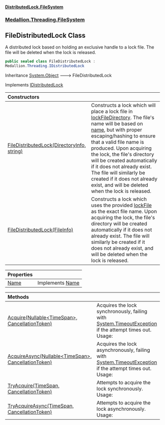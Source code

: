 #### [DistributedLock.FileSystem](README.md 'README')
### [Medallion.Threading.FileSystem](Medallion.Threading.FileSystem.md 'Medallion.Threading.FileSystem')

## FileDistributedLock Class

A distributed lock based on holding an exclusive handle to a lock file. The file will be deleted when the lock is released.

```csharp
public sealed class FileDistributedLock :
Medallion.Threading.IDistributedLock
```

Inheritance [System.Object](https://docs.microsoft.com/en-us/dotnet/api/System.Object 'System.Object') &#129106; FileDistributedLock

Implements [IDistributedLock](https://github.com/madelson/DistributedLock/tree/default-documentation/docs/api/DistributedLock.Core/IDistributedLock.md 'Medallion.Threading.IDistributedLock')

| Constructors | |
| :--- | :--- |
| [FileDistributedLock(DirectoryInfo, string)](FileDistributedLock..ctor.vNzzxMsPVMiUjD+hEvX7EQ.md 'Medallion.Threading.FileSystem.FileDistributedLock.FileDistributedLock(System.IO.DirectoryInfo, string)') | Constructs a lock which will place a lock file in [lockFileDirectory](FileDistributedLock..ctor.vNzzxMsPVMiUjD+hEvX7EQ.md#Medallion.Threading.FileSystem.FileDistributedLock.FileDistributedLock(System.IO.DirectoryInfo,string).lockFileDirectory 'Medallion.Threading.FileSystem.FileDistributedLock.FileDistributedLock(System.IO.DirectoryInfo, string).lockFileDirectory'). The file's name will be based on [name](FileDistributedLock..ctor.vNzzxMsPVMiUjD+hEvX7EQ.md#Medallion.Threading.FileSystem.FileDistributedLock.FileDistributedLock(System.IO.DirectoryInfo,string).name 'Medallion.Threading.FileSystem.FileDistributedLock.FileDistributedLock(System.IO.DirectoryInfo, string).name'), but with proper escaping/hashing to ensure that a valid file name is produced.  Upon acquiring the lock, the file's directory will be created automatically if it does not already exist. The file  will similarly be created if it does not already exist, and will be deleted when the lock is released. |
| [FileDistributedLock(FileInfo)](FileDistributedLock..ctor./N7mTMuqXSs9QBL49fhQcQ.md 'Medallion.Threading.FileSystem.FileDistributedLock.FileDistributedLock(System.IO.FileInfo)') | Constructs a lock which uses the provided [lockFile](FileDistributedLock..ctor./N7mTMuqXSs9QBL49fhQcQ.md#Medallion.Threading.FileSystem.FileDistributedLock.FileDistributedLock(System.IO.FileInfo).lockFile 'Medallion.Threading.FileSystem.FileDistributedLock.FileDistributedLock(System.IO.FileInfo).lockFile') as the exact file name.  Upon acquiring the lock, the file's directory will be created automatically if it does not already exist. The file  will similarly be created if it does not already exist, and will be deleted when the lock is released. |

| Properties | |
| :--- | :--- |
| [Name](FileDistributedLock.Name.md 'Medallion.Threading.FileSystem.FileDistributedLock.Name') | Implements [Name](https://github.com/madelson/DistributedLock/tree/default-documentation/docs/api/DistributedLock.Core/IDistributedLock.Name.md 'Medallion.Threading.IDistributedLock.Name') |

| Methods | |
| :--- | :--- |
| [Acquire(Nullable&lt;TimeSpan&gt;, CancellationToken)](FileDistributedLock.Acquire.Cxe4kn5Dotos0VNT8S7mFg.md 'Medallion.Threading.FileSystem.FileDistributedLock.Acquire(System.Nullable<System.TimeSpan>, System.Threading.CancellationToken)') | Acquires the lock synchronously, failing with [System.TimeoutException](https://docs.microsoft.com/en-us/dotnet/api/System.TimeoutException 'System.TimeoutException') if the attempt times out. Usage: |
| [AcquireAsync(Nullable&lt;TimeSpan&gt;, CancellationToken)](FileDistributedLock.AcquireAsync.S5lCsEuKHmzK+f7lUXq+aw.md 'Medallion.Threading.FileSystem.FileDistributedLock.AcquireAsync(System.Nullable<System.TimeSpan>, System.Threading.CancellationToken)') | Acquires the lock asynchronously, failing with [System.TimeoutException](https://docs.microsoft.com/en-us/dotnet/api/System.TimeoutException 'System.TimeoutException') if the attempt times out. Usage: |
| [TryAcquire(TimeSpan, CancellationToken)](FileDistributedLock.TryAcquire.zN8fZOiOkhzpcu5NxeJk8g.md 'Medallion.Threading.FileSystem.FileDistributedLock.TryAcquire(System.TimeSpan, System.Threading.CancellationToken)') | Attempts to acquire the lock synchronously. Usage: |
| [TryAcquireAsync(TimeSpan, CancellationToken)](FileDistributedLock.TryAcquireAsync.VuLjCVM0f9HO9kvR8wPWxQ.md 'Medallion.Threading.FileSystem.FileDistributedLock.TryAcquireAsync(System.TimeSpan, System.Threading.CancellationToken)') | Attempts to acquire the lock asynchronously. Usage: |
